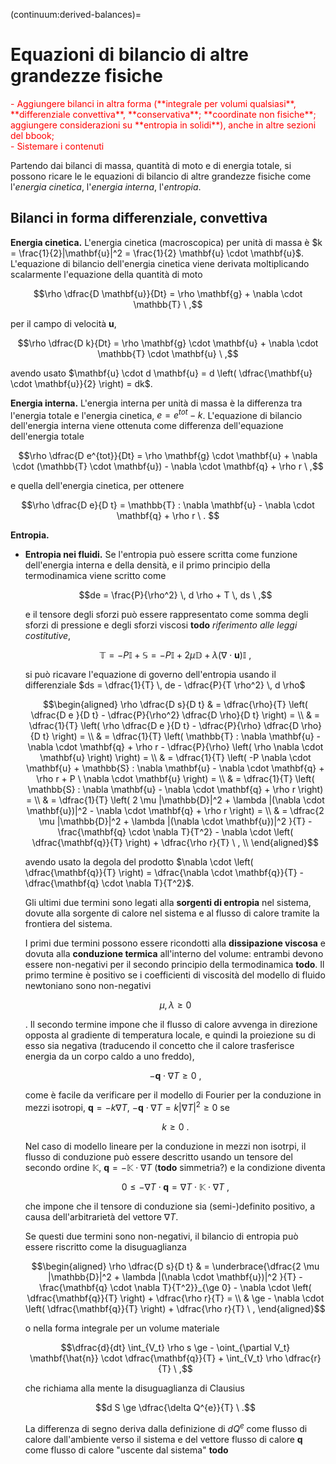 (continuum:derived-balances)=
# Equazioni di bilancio di altre grandezze fisiche

<span style="color:red">
- Aggiungere bilanci in altra forma (**integrale per volumi qualsiasi**, **differenziale convettiva**, **conservativa**; **coordinate non fisiche**; aggiungere considerazioni su **entropia in solidi**), anche in altre sezioni del bbook;
</span><br>
<span style="color:red">
- Sistemare i contenuti
</span>

Partendo dai bilanci di massa, quantità di moto e di energia totale, si possono ricare le le equazioni di bilancio di altre grandezze fisiche come l'*energia cinetica*, l'*energia interna*, l'*entropia*.

## Bilanci in forma differenziale, convettiva

**Energia cinetica.** L'energia cinetica (macroscopica) per unità di massa è $k = \frac{1}{2}|\mathbf{u}|^2 = \frac{1}{2} \mathbf{u} \cdot \mathbf{u}$. L'equazione di bilancio dell'energia cinetica viene derivata moltiplicando scalarmente l'equazione della quantità di moto

$$\rho \dfrac{D \mathbf{u}}{Dt} = \rho \mathbf{g} + \nabla \cdot \mathbb{T} \ ,$$

per il campo di velocità $\mathbf{u}$,

$$\rho \dfrac{D k}{Dt} = \rho \mathbf{g} \cdot \mathbf{u} + \nabla \cdot \mathbb{T} \cdot \mathbf{u} \ ,$$

avendo usato $\mathbf{u} \cdot d \mathbf{u} = d \left( \dfrac{\mathbf{u} \cdot \mathbf{u}}{2} \right) = dk$.

**Energia interna.** L'energia interna per unità di massa è la differenza tra l'energia totale e l'energia cinetica, $e = e^{tot} - k$. L'equazione di bilancio dell'energia interna viene ottenuta come differenza dell'equazione dell'energia totale

$$\rho \dfrac{D e^{tot}}{Dt} = \rho \mathbf{g} \cdot \mathbf{u} + \nabla \cdot (\mathbb{T} \cdot \mathbf{u}) - \nabla \cdot \mathbf{q} + \rho r \ ,$$

e quella dell'energia cinetica, per ottenere

$$\rho \dfrac{D e}{D t} = \mathbb{T} : \nabla \mathbf{u} - \nabla \cdot \mathbf{q} + \rho r \ . $$

**Entropia.**
- **Entropia nei fluidi.** Se l'entropia può essere scritta come funzione dell'energia interna e della densità, e il primo principio della termodinamica viene scritto come

  $$de = \frac{P}{\rho^2} \, d \rho + T \, ds \ ,$$

  e il tensore degli sforzi può essere rappresentato come somma degli sforzi di pressione e degli sforzi viscosi **todo** *riferimento alle leggi costitutive*, 

  $$\mathbb{T} = - P \mathbb{I} + \mathbb{S} = - P \mathbb{I} + 2 \mu \mathbb{D} + \lambda (\nabla \cdot \mathbf{u}) \mathbb{I} \ ,$$

  si può ricavare l'equazione di governo dell'entropia usando il differenziale $ds = \dfrac{1}{T} \, de - \dfrac{P}{T \rho^2} \, d \rho$

  $$\begin{aligned}
    \rho \dfrac{D s}{D t} 
    & = \dfrac{\rho}{T} \left( \dfrac{D e }{D t} - \dfrac{P}{\rho^2} \dfrac{D \rho}{D t} \right) = \\
    & = \dfrac{1}{T} \left( \rho \dfrac{D e }{D t} - \dfrac{P}{\rho} \dfrac{D \rho}{D t} \right) = \\
    & = \dfrac{1}{T} \left( \mathbb{T} : \nabla \mathbf{u} - \nabla \cdot \mathbf{q} + \rho r - \dfrac{P}{\rho} \left( \rho \nabla \cdot \mathbf{u} \right) \right) = \\
    & = \dfrac{1}{T} \left( -P \nabla \cdot \mathbf{u} + \mathbb{S} : \nabla \mathbf{u} - \nabla \cdot \mathbf{q} + \rho r + P \ \nabla \cdot \mathbf{u}  \right) = \\
    & = \dfrac{1}{T} \left( \mathbb{S} : \nabla \mathbf{u} - \nabla \cdot \mathbf{q} + \rho r \right) = \\
    & = \dfrac{1}{T} \left( 2 \mu |\mathbb{D}|^2 + \lambda |(\nabla \cdot \mathbf{u})|^2 - \nabla \cdot \mathbf{q} + \rho r \right) = \\
    & = \dfrac{2 \mu |\mathbb{D}|^2 + \lambda |(\nabla \cdot \mathbf{u})|^2 }{T} - \frac{\mathbf{q} \cdot \nabla T}{T^2} - \nabla \cdot \left( \dfrac{\mathbf{q}}{T} \right) + \dfrac{\rho r}{T} \ , \\
  \end{aligned}$$

  avendo usato la degola del prodotto $\nabla \cdot \left( \dfrac{\mathbf{q}}{T} \right) = \dfrac{\nabla \cdot \mathbf{q}}{T} - \dfrac{\mathbf{q} \cdot \nabla T}{T^2}$.
 
  Gli ultimi due termini sono legati alla **sorgenti di entropia** nel sistema, dovute alla sorgente di calore nel sistema e al flusso di calore tramite la frontiera del sistema.

  I primi due termini possono essere ricondotti alla **dissipazione viscosa** e dovuta alla **conduzione termica** all'interno del volume: entrambi devono essere non-negativi per il secondo principio della termodinamica **todo**. Il primo termine è positivo se i coefficienti di viscosità del modello di fluido newtoniano sono non-negativi
  
  $$\mu, \lambda \ge 0$$
  
  . Il secondo termine impone che il flusso di calore avvenga in direzione opposta al gradiente di temperatura locale, e quindi la proiezione su di esso sia negativa (traducendo il concetto che il calore trasferisce energia da un corpo caldo a uno freddo),
  
  $$- \mathbf{q} \cdot \nabla T \ge 0 \ ,$$
  
  come è facile da verificare per il modello di Fourier per la conduzione in mezzi isotropi, $\mathbf{q} = - k \nabla T$, $- \mathbf{q} \cdot \nabla T = k |\nabla T|^2 \ge 0$ se
  
  $$k \ge 0 \ .$$
  
  Nel caso di modello lineare per la conduzione in mezzi non isotrpi, il flusso di conduzione può essere descritto usando un tensore del secondo ordine $\mathbb{K}$, $\mathbf{q} = - \mathbb{K} \cdot \nabla T$ (**todo** simmetria?) e la condizione diventa
  
  $$0 \le - \nabla T  \cdot \mathbf{q} = \nabla T \cdot \mathbb{K} \cdot \nabla T \ ,$$
  
  che impone che il tensore di conduzione sia (semi-)definito positivo, a causa dell'arbitrarietà del vettore $\nabla T$.

  Se questi due termini sono non-negativi, il bilancio di entropia può essere riscritto come la disuguaglianza

  $$\begin{aligned}
    \rho \dfrac{D s}{D t}
    & = \underbrace{\dfrac{2 \mu |\mathbb{D}|^2 + \lambda |(\nabla \cdot \mathbf{u})|^2 }{T} - \frac{\mathbf{q} \cdot \nabla T}{T^2}}_{\ge 0} - \nabla \cdot \left( \dfrac{\mathbf{q}}{T} \right) + \dfrac{\rho r}{T} = \\
    & \ge  - \nabla \cdot \left( \dfrac{\mathbf{q}}{T} \right) + \dfrac{\rho r}{T} \ ,
  \end{aligned}$$

  o nella forma integrale per un volume materiale

  $$\dfrac{d}{dt} \int_{V_t} \rho s \ge - \oint_{\partial V_t} \mathbf{\hat{n}} \cdot \dfrac{\mathbf{q}}{T} + \int_{V_t} \rho \dfrac{r}{T} \ ,$$

  che richiama alla mente la disuguaglianza di Clausius

  $$d S \ge \dfrac{\delta Q^{e}}{T} \ .$$

  La differenza di segno deriva dalla definizione di $d Q^e$ come flusso di calore dall'ambiente verso il sistema e del vettore flusso di calore $\mathbf{q}$ come flusso di calore "uscente dal sistema" **todo**

